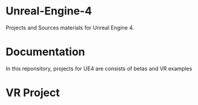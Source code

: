 # Unreal-Engine-4
Projects and Sources materials for Unreal Engine 4.

# Documentation
In this reponsitory, projects for UE4 are consists of betas and VR examples

# VR Project

